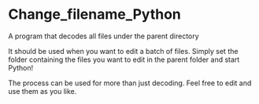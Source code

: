# Change_filename_Python
A program that decodes all files under the parent directory

It should be used when you want to edit a batch of files.
Simply set the folder containing the files you want to edit in the parent folder and start Python!

The process can be used for more than just decoding. Feel free to edit and use them as you like.